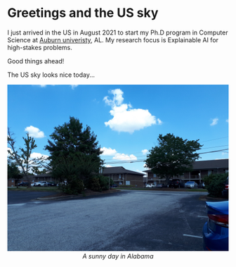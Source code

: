 # Greetings and the US sky

I just arrived in the US in August 2021 to start my Ph.D program in Computer Science at [Auburn univeristy](http://anhnguyen.me/lab/), AL. My research focus is Explainable AI for high-stakes problems. 

Good things ahead!

The US sky looks nice today...

<p align="center">
    <img src='https://github.com/giangnguyen2412/giangnguyen2412.github.io/blob/8f5925b6f5b432d644b4ba4153707c1fa41c2851/assets/images/post/20210814_133620.jpeg'/><br>
    <i>A sunny day in Alabama</i>
</p>
